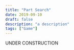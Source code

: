 ```yaml
---
title: "Part Search"
date: 2019-09-10
draft: false
description: "a description"
tags: ["Game"]
---
```

UNDER CONSTRUCTION